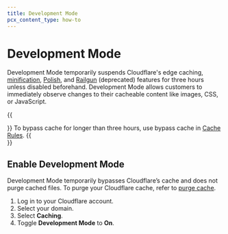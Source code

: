 ```yaml
---
title: Development Mode
pcx_content_type: how-to
---
```


# Development Mode

Development Mode temporarily suspends Cloudflare's edge caching, [minification](/speed/optimization/content/auto-minify/), [Polish](/images/polish/), and [Railgun](/railgun/) (deprecated) features for three hours unless disabled beforehand. Development Mode allows customers to immediately observe changes to their cacheable content like images, CSS, or JavaScript.

{{<Aside type="note">}}
To bypass cache for longer than three hours, use bypass cache in [Cache Rules](/cache/how-to/cache-rules/).
{{</Aside>}}

## Enable Development Mode

Development Mode temporarily bypasses Cloudflare’s cache and does not purge cached files. To purge your Cloudflare cache, refer to [purge cache](/cache/how-to/purge-cache/).

1.  Log in to your Cloudflare account.
2.  Select your domain.
3.  Select **Caching**.
4.  Toggle **Development Mode** to **On**.
